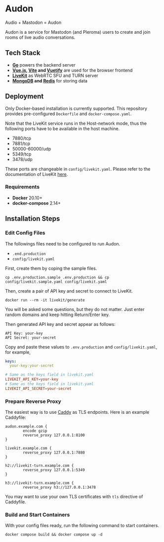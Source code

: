 # Audon

Audio + Mastodon = Audon

Audon is a service for Mastodon (and Pleroma) users to create and join rooms of live audio conversations.

## Tech Stack

- **[Go](https://go.dev/)** powers the backend server
- **[Vue.js](https://vuejs.org/), [Vite](https://viejs.dev/) and [Vuetify](https://next.vuetifyjs.com/)** are used for the browser frontend
- **[LiveKit](https://livekit.io/)** as WebRTC SFU and TURN server
- **[MongoDB](https://mongodb.com/) and [Redis](https://redis.io/)** for storing data

## Deployment

Only Docker-based installation is currently supported. This repository provides pre-configured `Dockerfile` and `docker-compose.yaml`.

Note that the LiveKit service runs in the Host-network mode, thus the following ports have to be available in the host machine.

- 7880/tcp
- 7881/tcp
- 50000-60000/udp
- 5349/tcp
- 3478/udp

These ports are changeable in `config/livekit.yaml`. Please refer to the documentation of LiveKit [here](https://docs.livekit.io/oss/deployment/).

### Requirements

- **Docker** 20.10+
- **docker-compose** 2.14+

## Installation Steps

### Edit Config Files

The followings files need to be configured to run Audon.

- `.end.production`
- `config/livekit.yaml`

First, create them by coping the sample files.

```
cp .env.production.sample .env.production && cp config/livekit.sample.yaml config/livekit.yaml
```

Then, create a pair of API key and secret to connect to LiveKit.

```
docker run --rm -it livekit/generate
```

You will be asked some questions, but they do not matter. Just enter random domains and keep hitting Return/Enter key.

Then generated API key and secret appear as follows:

```
API Key: your-key
API Secret: your-secret
```

Copy and paste these values to `.env.production` and `config/livekit.yaml`, for example,

```yaml
keys:
  your-key:your-secret
```

```conf
# Same as the keys field in livekit.yaml
LIVEKIT_API_KEY=your-key
# Same as the keys field in livekit.yaml
LIVEKIT_API_SECRET=your-secret
```

### Prepare Reverse Proxy

The easiest way is to use [Caddy](https://caddyserver.com/) as TLS endpoints. Here is an example Caddyfile:

```
audon.example.com {
        encode gzip
        reverse_proxy 127.0.0.1:8100
}

livekit.example.com {
        reverse_proxy 127.0.0.1:7880
}

h2://livekit-turn.example.com {
        reverse_proxy 127.0.0.1:5349
}

h3://livekit-turn.example.com {
        reverse_proxy h3://127.0.0.1:3478
```

You may want to use your own TLS certificates with `tls` directive of Caddyfile.

### Build and Start Containers

With your config files ready, run the following command to start containers.

```
docker compose build && docker compose up -d
```
